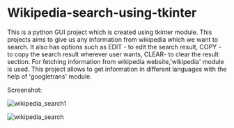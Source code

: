 # Wikipedia-search-using-tkinter

This is a python GUI project which is created using tkinter module. This projects aims to give us any information from wikipedia which we want to search. It also has options such as EDIT - to edit the search result, COPY - to copy the search result wherever user wants, CLEAR- to clear the result section. For fetching information from wikipedia website,'wikipedia' module is used. This project allows to get information in different languages with the help of 'googletrans' module.

Screenshot:

![wikipedia_search1](https://github.com/Shreya-Chinchane/Wikipedia-search-using-tkinter/assets/53463113/9b88ad7f-7d16-4c3a-8641-80c99bc97221)

![wikipedia_search](https://github.com/Shreya-Chinchane/Wikipedia-search-using-tkinter/assets/53463113/38c56ad7-ba12-44ab-8bc5-533dd506a863)
